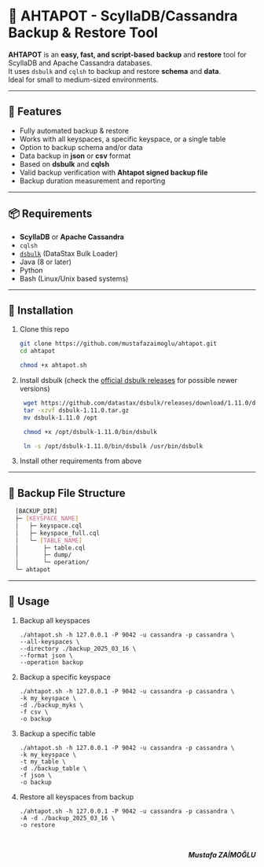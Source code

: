 # 🐙 AHTAPOT - ScyllaDB/Cassandra Backup & Restore Tool

**AHTAPOT** is an **easy, fast, and script-based** **backup** and **restore** tool for ScyllaDB and Apache Cassandra databases.  
It uses `dsbulk` and `cqlsh` to backup and restore **schema** and **data**.  
Ideal for small to medium-sized environments.

---

## 🚀 Features

- Fully automated backup & restore  
- Works with all keyspaces, a specific keyspace, or a single table  
- Option to backup schema and/or data  
- Data backup in **json** or **csv** format  
- Based on **dsbulk** and **cqlsh**  
- Valid backup verification with **Ahtapot signed backup file**  
- Backup duration measurement and reporting  

---

## 📦 Requirements

- **ScyllaDB** or **Apache Cassandra**  
- `cqlsh` 
- [`dsbulk`](https://github.com/datastax/dsbulk) (DataStax Bulk Loader) 
- Java (8 or later) 
- Python
- Bash (Linux/Unix based systems)  

---

## 🔧 Installation

1. Clone this repo
   ```bash
   git clone https://github.com/mustafazaimoglu/ahtapot.git
   cd ahtapot

   chmod +x ahtapot.sh
   ```

2. Install dsbulk (check the [official dsbulk releases](https://github.com/datastax/dsbulk/releases) for possible newer versions)
   ```bash
    wget https://github.com/datastax/dsbulk/releases/download/1.11.0/dsbulk-1.11.0.tar.gz
    tar -xzvf dsbulk-1.11.0.tar.gz
    mv dsbulk-1.11.0 /opt

    chmod +x /opt/dsbulk-1.11.0/bin/dsbulk

    ln -s /opt/dsbulk-1.11.0/bin/dsbulk /usr/bin/dsbulk
   ```

3. Install other requirements from above

--- 


## 📂 Backup File Structure
```bash
  [BACKUP_DIR]
  ├─ [KEYSPACE_NAME]
  │   ├─ keyspace.cql
  │   ├─ keyspace_full.cql
  │   └─ [TABLE_NAME]
  │       ├─ table.cql
  │       ├─ dump/
  │       └─ operation/
  └─ ahtapot
```
--- 

## 📌 Usage
1. Backup all keyspaces
    ```
    ./ahtapot.sh -h 127.0.0.1 -P 9042 -u cassandra -p cassandra \
    --all-keyspaces \
    --directory ./backup_2025_03_16 \
    --format json \
    --operation backup
    ```

2. Backup a specific keyspace
    ```
    ./ahtapot.sh -h 127.0.0.1 -P 9042 -u cassandra -p cassandra \
    -k my_keyspace \
    -d ./backup_myks \
    -f csv \
    -o backup
    ```

3. Backup a specific table
    ```
    ./ahtapot.sh -h 127.0.0.1 -P 9042 -u cassandra -p cassandra \
    -k my_keyspace \
    -t my_table \
    -d ./backup_table \
    -f json \
    -o backup
    ```

4. Restore all keyspaces from backup
    ```
    ./ahtapot.sh -h 127.0.0.1 -P 9042 -u cassandra -p cassandra \
    -A -d ./backup_2025_03_16 \
    -o restore
    ```

<br>
<p align="right">
<strong><i>Mustafa ZAİMOĞLU</i></strong>
</p>
